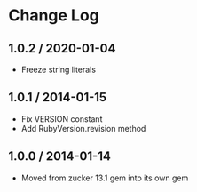 # Change Log

## 1.0.2 / 2020-01-04

* Freeze string literals

## 1.0.1 / 2014-01-15

* Fix VERSION constant
* Add RubyVersion.revision method

## 1.0.0 / 2014-01-14

* Moved from zucker 13.1 gem into its own gem

